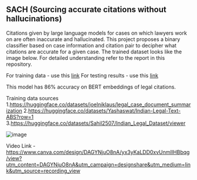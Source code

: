 ## SACH (Sourcing accurate citations without hallucinations)

Citations given by large language models for cases on which lawyers work on are often inaccurate and hallucinated. This project proposes a binary classifier based on case information and citation pair to decipher what citations are accurate for a given case. The trained dataset looks like the image below. For detailed understanding refer to the report in this repository.

For training data - use this [link](https://drive.google.com/file/d/1fNDKfOFbBlcNC22JRpjx-icHzRM0b6Wq/view?usp=sharing)
For testing results - use this [link](https://drive.google.com/file/d/1P-5dpUaXzpxeoxKZ-hKq0kVRE1pha2N3/view?usp=drive_link)

This model has 86% accuracy on BERT embeddings of legal citations.

Training data sources
1.https://huggingface.co/datasets/joelniklaus/legal_case_document_summarization
2.https://huggingface.co/datasets/Yashaswat/Indian-Legal-Text-ABS?row=1	
3.https://huggingface.co/datasets/Sahil2507/Indian_Legal_Dataset/viewer	


![image](https://github.com/user-attachments/assets/79bfe69b-a937-4578-816a-07d87094ce87)

Video Link - https://www.canva.com/design/DAGYNjuO8nA/yx3yKaLDD0xvUnmIIHBbqg/view?utm_content=DAGYNjuO8nA&utm_campaign=designshare&utm_medium=link&utm_source=recording_view
